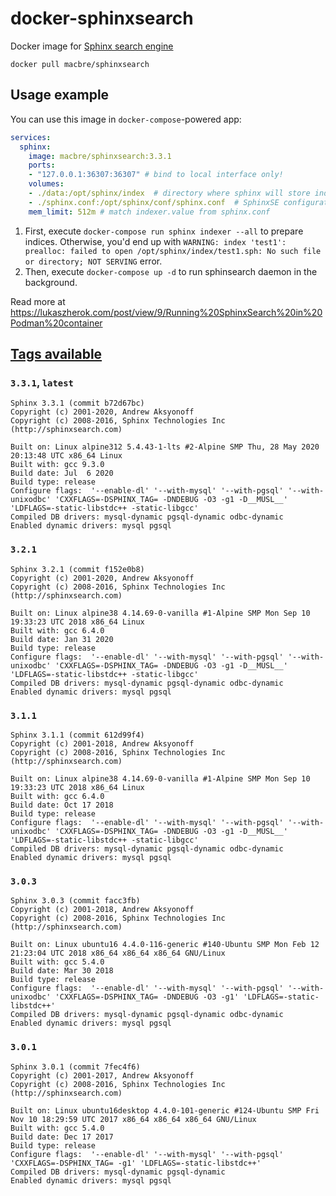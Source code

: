 # docker-sphinxsearch
Docker image for [Sphinx search engine](http://sphinxsearch.com/docs/sphinx3.html)

```
docker pull macbre/sphinxsearch
```

## Usage example

You can use this image in `docker-compose`-powered app:

```yaml
services:
  sphinx:
    image: macbre/sphinxsearch:3.3.1
    ports:
    - "127.0.0.1:36307:36307" # bind to local interface only!
    volumes:
    - ./data:/opt/sphinx/index  # directory where sphinx will store index data
    - ./sphinx.conf:/opt/sphinx/conf/sphinx.conf  # SphinxSE configuration file
    mem_limit: 512m # match indexer.value from sphinx.conf
```

1. First, execute `docker-compose run sphinx indexer --all` to prepare indices. Otherwise, you'd end up with `WARNING: index 'test1': prealloc: failed to open /opt/sphinx/index/test1.sph: No such file or directory; NOT SERVING` error.
2. Then, execute `docker-compose up -d` to run sphinsearch daemon in the background.

Read more at https://lukaszherok.com/post/view/9/Running%20SphinxSearch%20in%20Podman%20container

## [Tags available](https://hub.docker.com/r/macbre/sphinxsearch/tags/)

### `3.3.1`, `latest`

```
Sphinx 3.3.1 (commit b72d67bc)
Copyright (c) 2001-2020, Andrew Aksyonoff
Copyright (c) 2008-2016, Sphinx Technologies Inc (http://sphinxsearch.com)

Built on: Linux alpine312 5.4.43-1-lts #2-Alpine SMP Thu, 28 May 2020 20:13:48 UTC x86_64 Linux
Built with: gcc 9.3.0
Build date: Jul  6 2020
Build type: release
Configure flags:  '--enable-dl' '--with-mysql' '--with-pgsql' '--with-unixodbc' 'CXXFLAGS=-DSPHINX_TAG= -DNDEBUG -O3 -g1 -D__MUSL__' 'LDFLAGS=-static-libstdc++ -static-libgcc'
Compiled DB drivers: mysql-dynamic pgsql-dynamic odbc-dynamic
Enabled dynamic drivers: mysql pgsql
```

### `3.2.1`

```
Sphinx 3.2.1 (commit f152e0b8)
Copyright (c) 2001-2020, Andrew Aksyonoff
Copyright (c) 2008-2016, Sphinx Technologies Inc (http://sphinxsearch.com)

Built on: Linux alpine38 4.14.69-0-vanilla #1-Alpine SMP Mon Sep 10 19:33:23 UTC 2018 x86_64 Linux
Built with: gcc 6.4.0
Build date: Jan 31 2020
Build type: release
Configure flags:  '--enable-dl' '--with-mysql' '--with-pgsql' '--with-unixodbc' 'CXXFLAGS=-DSPHINX_TAG= -DNDEBUG -O3 -g1 -D__MUSL__' 'LDFLAGS=-static-libstdc++ -static-libgcc'
Compiled DB drivers: mysql-dynamic pgsql-dynamic odbc-dynamic
Enabled dynamic drivers: mysql pgsql
```

### `3.1.1`

```
Sphinx 3.1.1 (commit 612d99f4)
Copyright (c) 2001-2018, Andrew Aksyonoff
Copyright (c) 2008-2016, Sphinx Technologies Inc (http://sphinxsearch.com)

Built on: Linux alpine38 4.14.69-0-vanilla #1-Alpine SMP Mon Sep 10 19:33:23 UTC 2018 x86_64 Linux
Built with: gcc 6.4.0
Build date: Oct 17 2018
Build type: release
Configure flags:  '--enable-dl' '--with-mysql' '--with-pgsql' '--with-unixodbc' 'CXXFLAGS=-DSPHINX_TAG= -DNDEBUG -O3 -g1 -D__MUSL__' 'LDFLAGS=-static-libstdc++ -static-libgcc'
Compiled DB drivers: mysql-dynamic pgsql-dynamic odbc-dynamic
Enabled dynamic drivers: mysql pgsql
```

### `3.0.3`

```
Sphinx 3.0.3 (commit facc3fb)
Copyright (c) 2001-2018, Andrew Aksyonoff
Copyright (c) 2008-2016, Sphinx Technologies Inc (http://sphinxsearch.com)

Built on: Linux ubuntu16 4.4.0-116-generic #140-Ubuntu SMP Mon Feb 12 21:23:04 UTC 2018 x86_64 x86_64 x86_64 GNU/Linux
Built with: gcc 5.4.0
Build date: Mar 30 2018
Build type: release
Configure flags:  '--enable-dl' '--with-mysql' '--with-pgsql' '--with-unixodbc' 'CXXFLAGS=-DSPHINX_TAG= -DNDEBUG -O3 -g1' 'LDFLAGS=-static-libstdc++'
Compiled DB drivers: mysql-dynamic pgsql-dynamic odbc-dynamic
Enabled dynamic drivers: mysql pgsql
```

### `3.0.1`

```
Sphinx 3.0.1 (commit 7fec4f6)
Copyright (c) 2001-2017, Andrew Aksyonoff
Copyright (c) 2008-2016, Sphinx Technologies Inc (http://sphinxsearch.com)

Built on: Linux ubuntu16desktop 4.4.0-101-generic #124-Ubuntu SMP Fri Nov 10 18:29:59 UTC 2017 x86_64 x86_64 x86_64 GNU/Linux
Built with: gcc 5.4.0
Build date: Dec 17 2017
Build type: release
Configure flags:  '--enable-dl' '--with-mysql' '--with-pgsql' 'CXXFLAGS=-DSPHINX_TAG= -g1' 'LDFLAGS=-static-libstdc++'
Compiled DB drivers: mysql-dynamic pgsql-dynamic
Enabled dynamic drivers: mysql pgsql
```
